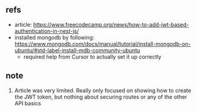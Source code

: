 ## refs

- article: https://www.freecodecamp.org/news/how-to-add-jwt-based-authentication-in-nest-js/
- installed mongodb by following: https://www.mongodb.com/docs/manual/tutorial/install-mongodb-on-ubuntu/#std-label-install-mdb-community-ubuntu
  - required help from Cursor to actually set it up correctly

## note

1. Article was very limited. Really only focused on showing how to create the JWT token, but nothing about securing routes or any of the other API basics
